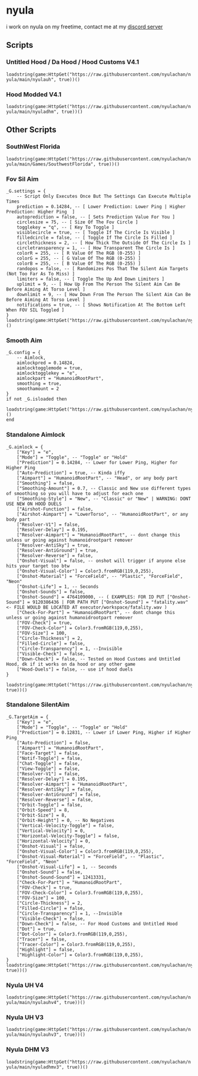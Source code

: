 # nyula
i work on nyula on my freetime, contact me at my [discord server](https://www.discord.gg/AKvFNhfmYk)
## Scripts
### Untitled Hood / Da Hood / Hood Customs V4.1
```loadstring(game:HttpGet("https://raw.githubusercontent.com/nyulachan/nyula/main/nyulauh", true))()```
### Hood Modded V4.1
```loadstring(game:HttpGet("https://raw.githubusercontent.com/nyulachan/nyula/main/nyuladhm", true))()```
## Other Scripts
### SouthWest Florida
```loadstring(game:HttpGet("https://raw.githubusercontent.com/nyulachan/nyula/main/Games/SouthwestFlorida", true))()```
### Fov Sil Aim
```
_G.settings = { 
    -- Script Only Executes Once But The Settings Can Execute Multiple Times
    prediction = 0.14284, -- [ Lower Prediction: Lower Ping | Higher Prediction: Higher Ping  ]
    autoprediction = false, -- [ Sets Prediction Value For You ]
    circlesize = 75, -- [ Size Of The Fov Circle ]
    togglekey = "q", -- [ Key To Toggle ]
    visiblecircle = true, -- [ Toggle If The Circle Is Visible ]
    filledcircle = false, -- [ Toggle If The Circle Is Filled ]
    circlethickness = 2, -- [ How Thick The Outside Of The Circle Is ]
    circletransparency = 1, -- [ How Transparent The Circle Is ]
    colorR = 255, -- [ R Value Of The RGB (0-255) ]
    colorG = 255, -- [ G Value Of The RGB (0-255) ]
    colorB = 255, -- [ B Value Of The RGB (0-255) ]
    randopos = false, -- [ Randomizes Pos That The Silent Aim Targets (Not Too Far As To Miss) ]
    limiters = false, -- [ Toggle The Up And Down Limiters ]
    uplimit = 9, -- [ How Up From The Person The Silent Aim Can Be Before Aiming At Torso Level ]
    downlimit = 9, -- [ How Down From The Person The Silent Aim Can Be Before Aiming At Torso Level ]
    notifications = true, -- [ Shows Notification At The Bottom Left When FOV SIL Toggled ]
}
loadstring(game:HttpGet("https://raw.githubusercontent.com/nyulachan/nyula/main/Standalones/FovSilentAim"))()
```
### Smooth Aim
```
_G.config = {
    -- Aimlock,
    aimlockpred = 0.14824,
    aimlocktogglemode = true,
    aimlocktogglekey = "e",
    aimlockpart = "HumanoidRootPart",
    smoothing = true,
    smoothamount = 2
}
if not _G.isloaded then
    loadstring(game:HttpGet("https://raw.githubusercontent.com/nyulachan/nyula/main/smooth"))()
end
```
### Standalone Aimlock
```
_G.aimlock = {
    ["Key"] = "e",
    ["Mode"] = "Toggle", -- "Toggle" or "Hold"
    ["Prediction"] = 0.14284, -- Lower for Lower Ping, Higher for Higher Ping
    ["Auto-Prediction"] = true, -- Kinda iffy
    ["Aimpart"] = "HumanoidRootPart", -- "Head", or any body part
    ["Smoothing"] = false,
    ["Smoothing-Amount"] = 0.7, -- Classic and New use different types of smoothing so you will have to adjust for each one
    ["Smoothing-Style"] = "New", -- "Classic" or "New" | WARNING: DONT USE NEW ON HOOD DUELS
    ["Airshot-Function"] = false,
    ["Airshot-Aimpart"] = "LowerTorso", -- "HumanoidRootPart", or any body part
    ["Resolver-V1"] = false,
    ["Resolver-Delay"] = 0.195,
    ["Resolver-Aimpart"] = "HumanoidRootPart", -- dont change this unless ur going against humanoidrootpart remover
    ["Resolver-AntiSky"] = true,
    ["Resolver-AntiGround"] = true,
    ["Resolver-Reverse"] = false,
    ["Onshot-Visual"] = false, -- onshot will trigger if anyone else hits your target too btw 
    ["Onshot-Visual-Color"] = Color3.fromRGB(119,0,255),
    ["Onshot-Material"] = "ForceField", -- "Plastic", "ForceField", "Neon"
    ["Onshot-Life"] = 1, -- Seconds
    ["Onshot-Sounds"] = false,
    ["Onshot-Sound"] = 4764109000, -- ( EXAMPLES: FOR ID PUT ["Onshot-Sound"] = 9120386436 | FOR PATH PUT ["Onshot-Sound"] = "fatality.wav" <- FILE WOULD BE LOCATED AT executor/workspace/fatality.wav )
    ["Check-For-Part"] = "HumanoidRootPart", -- dont change this unless ur going against humanoidrootpart remover
    ["FOV-Check"] = true,
    ["FOV-Check-Color"] = Color3.fromRGB(119,0,255),
    ["FOV-Size"] = 100,
    ["Circle-Thickness"] = 2,
    ["Filled-Circle"] = false,
    ["Circle-Transparency"] = 1, --Invisible
    ["Visible-Check"] = false,
    ["Down-Check"] = false, -- Tested on Hood Customs and Untitled Hood, dk if it works on da hood or any other game
    ["Hood-Duels"] = false, -- use if hood duels
}

loadstring(game:HttpGet("https://raw.githubusercontent.com/nyulachan/nyula/main/Standalones/Aimlock", true))()
```
### Standalone SilentAim
```
_G.TargetAim = {
    ["Key"] = "e",
    ["Mode"] = "Toggle", -- "Toggle" or "Hold"
    ["Prediction"] = 0.12831, -- Lower if Lower Ping, Higher if Higher Ping
    ["Auto-Prediction"] = false,
    ["Aimpart"] = "HumanoidRootPart",
    ["Face-Target"] = false,
    ["Notif-Toggle"] = false,
    ["Chat-Toggle"] = false,
    ["View-Toggle"] = false,
    ["Resolver-V1"] = false,
    ["Resolver-Delay"] = 0.195,
    ["Resolver-Aimpart"] = "HumanoidRootPart",
    ["Resolver-AntiSky"] = false,
    ["Resolver-AntiGround"] = false,
    ["Resolver-Reverse"] = false,
    ["Orbit-Toggle"] = false,
    ["Orbit-Speed"] = 8,
    ["Orbit-Size"] = 8,
    ["Orbit-Height"] = 0, -- No Negatives
    ["Vertical-Velocity-Toggle"] = false,
    ["Vertical-Velocity"] = 0,
    ["Horizontal-Velocity-Toggle"] = false,
    ["Horizontal-Velocity"] = 0,
    ["Onshot-Visual"] = false,
    ["Onshot-Visual-Color"] = Color3.fromRGB(119,0,255),
    ["Onshot-Visual-Material"] = "ForceField", -- "Plastic", "ForceField", "Neon"
    ["Onshot-Visual-Life"] = 1, -- Seconds
    ["Onshot-Sound"] = false,
    ["Onshot-Sound-Sound"] = 12413331,
    ["Check-For-Part"] = "HumanoidRootPart",
    ["FOV-Check"] = true,
    ["FOV-Check-Color"] = Color3.fromRGB(119,0,255),
    ["FOV-Size"] = 100,
    ["Circle-Thickness"] = 2, 
    ["Filled-Circle"] = false,
    ["Circle-Transparency"] = 1, --Invisible
    ["Visible-Check"] = false,
    ["Down-Check"] = false, -- For Hood Customs and Untitled Hood
    ["Dot"] = true,
    ["Dot-Color"] = Color3.fromRGB(119,0,255),
    ["Tracer"] = false,
    ["Tracer-Color"] = Color3.fromRGB(119,0,255),
    ["Highlight"] = false,
    ["Highlight-Color"] = Color3.fromRGB(119,0,255),
}
loadstring(game:HttpGet("https://raw.githubusercontent.com/nyulachan/nyula/main/Standalones/SilentAim", true))()
```
### Nyula UH V4
```loadstring(game:HttpGet("https://raw.githubusercontent.com/nyulachan/nyula/main/nyulauhv4", true))()```
### Nyula UH V3
```loadstring(game:HttpGet("https://raw.githubusercontent.com/nyulachan/nyula/main/nyulauhv3", true))()```
### Nyula DHM V3
```loadstring(game:HttpGet("https://raw.githubusercontent.com/nyulachan/nyula/main/nyuladhmv3", true))()```
